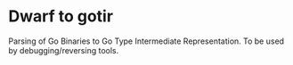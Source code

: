 # Dwarf to gotir

Parsing of Go Binaries to Go Type Intermediate Representation. To be used by debugging/reversing tools.